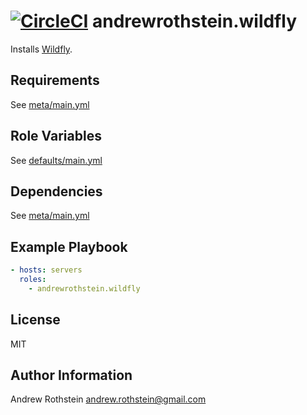 [![CircleCI](https://circleci.com/gh/andrewrothstein/ansible-wildfly.svg?style=svg)](https://circleci.com/gh/andrewrothstein/ansible-wildfly)
andrewrothstein.wildfly
=========

Installs [Wildfly](http://wildfly.org/).

Requirements
------------

See [meta/main.yml](meta/main.yml)

Role Variables
--------------

See [defaults/main.yml](defaults/main.yml)

Dependencies
------------

See [meta/main.yml](meta/main.yml)

Example Playbook
----------------

```yml
- hosts: servers
  roles:
    - andrewrothstein.wildfly
```

License
-------

MIT

Author Information
------------------

Andrew Rothstein <andrew.rothstein@gmail.com>
